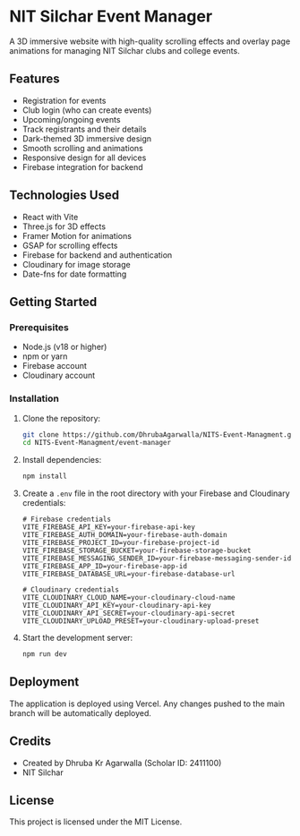 # NIT Silchar Event Manager

A 3D immersive website with high-quality scrolling effects and overlay page animations for managing NIT Silchar clubs and college events.

## Features

- Registration for events
- Club login (who can create events)
- Upcoming/ongoing events
- Track registrants and their details
- Dark-themed 3D immersive design
- Smooth scrolling and animations
- Responsive design for all devices
- Firebase integration for backend

## Technologies Used

- React with Vite
- Three.js for 3D effects
- Framer Motion for animations
- GSAP for scrolling effects
- Firebase for backend and authentication
- Cloudinary for image storage
- Date-fns for date formatting

## Getting Started

### Prerequisites

- Node.js (v18 or higher)
- npm or yarn
- Firebase account
- Cloudinary account

### Installation

1. Clone the repository:
   ```bash
   git clone https://github.com/DhrubaAgarwalla/NITS-Event-Managment.git
   cd NITS-Event-Managment/event-manager
   ```

2. Install dependencies:
   ```bash
   npm install
   ```

3. Create a `.env` file in the root directory with your Firebase and Cloudinary credentials:
   ```
   # Firebase credentials
   VITE_FIREBASE_API_KEY=your-firebase-api-key
   VITE_FIREBASE_AUTH_DOMAIN=your-firebase-auth-domain
   VITE_FIREBASE_PROJECT_ID=your-firebase-project-id
   VITE_FIREBASE_STORAGE_BUCKET=your-firebase-storage-bucket
   VITE_FIREBASE_MESSAGING_SENDER_ID=your-firebase-messaging-sender-id
   VITE_FIREBASE_APP_ID=your-firebase-app-id
   VITE_FIREBASE_DATABASE_URL=your-firebase-database-url

   # Cloudinary credentials
   VITE_CLOUDINARY_CLOUD_NAME=your-cloudinary-cloud-name
   VITE_CLOUDINARY_API_KEY=your-cloudinary-api-key
   VITE_CLOUDINARY_API_SECRET=your-cloudinary-api-secret
   VITE_CLOUDINARY_UPLOAD_PRESET=your-cloudinary-upload-preset
   ```

4. Start the development server:
   ```bash
   npm run dev
   ```

## Deployment

The application is deployed using Vercel. Any changes pushed to the main branch will be automatically deployed.

## Credits

- Created by Dhruba Kr Agarwalla (Scholar ID: 2411100)
- NIT Silchar

## License

This project is licensed under the MIT License.
